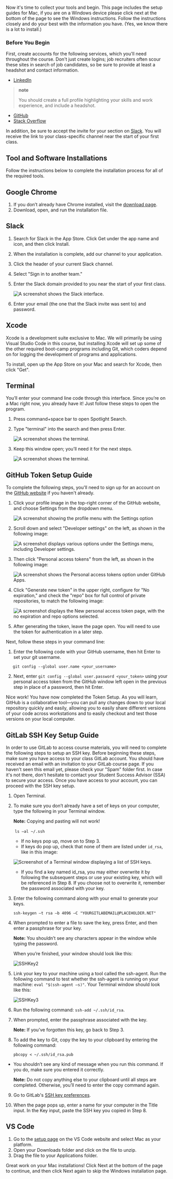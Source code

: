 <img style="display: none;" src="https://static.bc-edx.com/ai/ail-v-1-0/prework/m2/img/banner.jpg" alt="lesson banner" />

Now it's time to collect your tools and begin. This page includes the setup guides for Mac, if you are on a Windows device please click next at the bottom of the page to see the Windows instructions. Follow the instructions closely and do your best with the information you have. (Yes, we know there is a lot to install.)

### Before You Begin

First, create accounts for the following services, which you'll need throughout the course. Don't just create logins; job recruiters often scour these sites in search of job candidates, so be sure to provide at least a headshot and contact information.

*   [LinkedIn](https://www.linkedin.com/)

> **note**
>
> You should create a full profile highlighting your skills and work experience, and include a headshot.

*   [GitHub](https://github.com/)
*   [Stack Overflow](http://stackoverflow.com/)

In addition, be sure to accept the invite for your section on [Slack](https://slack.com/). You will receive the link to your class-specific channel near the start of your first class.

## Tool and Software Installations

Follow the instructions below to complete the installation process for all of the required tools.

## Google Chrome

1.  If you don’t already have Chrome installed, visit the [download page](https://www.google.com/chrome/browser/desktop/index.html).
2.  Download, open, and run the installation file.

## Slack

1.  Search for Slack in the App Store. Click Get under the app name and icon, and then click Install.

2.  When the installation is complete, add our channel to your application.

3.  Click the header of your current Slack channel.

4.  Select "Sign in to another team."

5.  Enter the Slack domain provided to you near the start of your first class.

    ![A screenshot shows the Slack interface.](https://static.bc-edx.com/ai/ail-v-1-0/prework/m2/img/Install-Slack3.1.jpg)

6.  Enter your email (the one that the Slack invite was sent to) and password.

## Xcode

Xcode is a development suite exclusive to Mac. We will primarily be using Visual Studio Code in this course, but installing Xcode will set up some of the other required boot-camp programs including Git, which coders depend on for logging the development of programs and applications.

To install, open up the App Store on your Mac and search for Xcode, then click "Get".

## Terminal

You’ll enter your command line code through this interface. Since you’re on a Mac right now, you already have it! Just follow these steps to open the program.

1.  Press command+space bar to open Spotlight Search.

2.  Type "terminal" into the search and then press Enter.

    ![A screenshot shows the terminal.](https://static.bc-edx.com/ai/ail-v-1-0/prework/m2/img/Install-Terminal-2.jpg)

3.  Keep this window open; you’ll need it for the next steps.

    ![A screenshot shows the terminal.](https://static.bc-edx.com/ai/ail-v-1-0/prework/m2/img/Install-Terminal-3.jpg)

## GitHub Token Setup Guide

To complete the following steps, you'll need to sign up for an account on the [GitHub website](https://github.com/) if you haven't already.

1.  Click your profile image in the top-right corner of the GitHub website, and choose Settings from the dropdown menu.

    ![A screenshot showing the profile menu with the Settings option](https://static.bc-edx.com/ai/ail-v-1-0/prework/m2/img/profile-then-settings.jpg)

2.  Scroll down and select "Developer settings" on the left, as shown in the following image:

    ![A screenshot displays various options under the Settings menu, including Developer settings.](https://static.bc-edx.com/ai/ail-v-1-0/prework/m2/img/tokensetup-developer-settings.jpg)

3.  Then click "Personal access tokens" from the left, as shown in the following image:

    ![A screenshot shows the Personal access tokens option under GitHub Apps.](https://static.bc-edx.com/ai/ail-v-1-0/prework/m2/img/tokensetup-personal-access-tokens.jpg)

4.  Click "Generate new token" in the upper right, configure for "No expiration," and check the "repo" box for full control of private repositories, to match the following image:

    ![A screenshot displays the New personal access token page, with the no expiration and repo options selected.](https://static.bc-edx.com/ai/ail-v-1-0/prework/m2/img/tokensetup-new-personal-access-token.jpg)

5.  After generating the token, leave the page open. You will need to use the token for authentication in a later step.

Next, follow these steps in your command line:

1.  Enter the following code with your GitHub username, then hit Enter to set your git username.

<!---->

       git config --global user.name <your_username>

2.  Next, enter `git config --global user.password <your_token>` using your personal access token from the GitHub window left open in the previous step in place of a password, then hit Enter.

Nice work! You have now completed the Token Setup. As you will learn, GitHub is a collaborative tool—you can pull any changes down to your local repository quickly and easily, allowing you to easily share different versions of your code across workstations and to easily checkout and test those versions on your local computer.

## GitLab SSH Key Setup Guide

In order to use GitLab to access course materials, you will need to complete the following steps to setup an SSH key. Before beginning these steps, make sure you have access to your class GitLab account. You should have received an email with an invitation to your GitLab course page. If you haven't seen this email yet, please check your "Spam" folder first. In case it's not there, don't hesitate to contact your Student Success Advisor (SSA) to secure your access. Once you have access to your account, you can proceed with the SSH key setup.

1.  Open Terminal.

2.  To make sure you don’t already have a set of keys on your computer, type the following in your Terminal window.

    **Note:** Copying and pasting will not work!

    ​ `ls –al ~/.ssh`

    *   If no keys pop up, move on to Step 3.
    *   If keys do pop up, check that none of them are listed under `id_rsa`, like in this image:

    ![ 
![Screenshot of a Terminal window displaying a list of SSH keys.](SSHKey1)](https://static.bc-edx.com/fintech/prework/m3/img/Install-SSHKey1.png)

    *   If you find a key named id_rsa, you may either overwrite it by following the subsequent steps or use your existing key, which will be referenced in Step 8. If you choose not to overwrite it, remember the password associated with your key.

3.  Enter the following command along with your email to generate your keys.

    `ssh-keygen –t rsa –b 4096 –C "YOURGITLABEMAIL@PLACEHOLDER.NET"`

4.  When prompted to enter a file to save the key, press Enter, and then enter a passphrase for your key.

    **Note:** You shouldn’t see any characters appear in the window while typing the password.

    When you’re finished, your window should look like this:

    ![SSHKey2](https://static.bc-edx.com/fintech/prework/m3/img/Install-SSHKey2.png)

5.  Link your key to your machine using a tool called the ssh-agent. Run the following command to test whether the ssh-agent is running on your machine: `eval "$(ssh-agent –s)"`. Your Terminal window should look like this:

    ![SSHKey3](https://static.bc-edx.com/fintech/prework/m3/img/Install-SSHKey3.png)

6.  Run the following command: `ssh-add ~/.ssh/id_rsa`.

7.  When prompted, enter the passphrase associated with the key.

    **Note:** If you’ve forgotten this key, go back to Step 3.

8.  To add the key to Git, copy the key to your clipboard by entering the following command:

    `pbcopy < ~/.ssh/id_rsa.pub`

*   You shouldn’t see any kind of message when you run this command. If you do, make sure you entered it correctly.

    **Note:** Do not copy anything else to your clipboard until all steps are completed. Otherwise, you’ll need to enter the copy command again.

9.  Go to GitLab's [SSH key preferences](https://git.bootcampcontent.com/~/profile/keys). 

10.  When the page pops up, enter a name for your computer in the Title input. In the Key input, paste the SSH key you copied in Step 8.


## VS Code

1.  Go to the [setup page](https://code.visualstudio.com/docs/setup/setup-overview) on the VS Code website and select Mac as your platform.
2.  Open your Downloads folder and click on the file to unzip.
3.  Drag the file to your Applications folder.

Great work on your Mac installations! Click Next at the bottom of the page to continue, and then click Next again to skip the Windows installation page.
